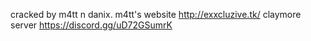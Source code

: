 cracked by m4tt n danix.
m4tt's website http://exxcluzive.tk/
claymore server https://discord.gg/uD72GSumrK
